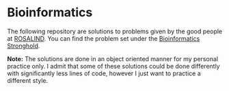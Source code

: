 # Bioinformatics

The following repository are solutions to problems given by the good people at [ROSALIND](http://rosalind.info/problems/locations/). You can find the problem set under the [Bioinformatics Stronghold](http://rosalind.info/problems/list-view/). 

**Note:** The solutions are done in an object oriented manner for my personal practice only. I admit that some of these solutions could be done differently with significantly less lines of code, however I just want to practice a different style. 
